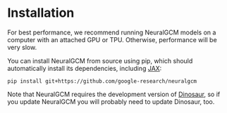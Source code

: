 # Installation

For best performance, we recommend running NeuralGCM models on a computer with
an attached GPU or TPU. Otherwise, performance will be very slow.

You can install NeuralGCM from source using pip, which should automatically
install its dependencies, including [JAX](https://github.com/google/jax):
```
pip install git+https://github.com/google-research/neuralgcm
```

Note that NeuralGCM requires the development version of
[Dinosaur](https://github.com/google-research/dinosaur), so if you update
NeuralGCM you will probably need to update Dinosaur, too.
